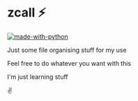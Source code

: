 # zcall ⚡

[![made-with-python](https://img.shields.io/badge/Made%20with-Python-1f425f.svg)](https://www.python.org/)

Just some file organising stuff for my use

Feel free to do whatever you want with this

I'm just learning stuff

✌
